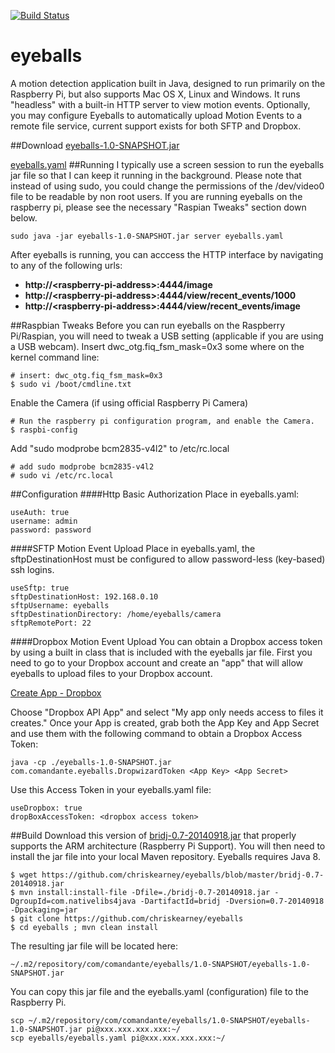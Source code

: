[![Build Status](https://travis-ci.org/chriskearney/eyeballs.svg?branch=master)](https://travis-ci.org/chriskearney/eyeballs)
# eyeballs

A motion detection application built in Java, designed to run primarily on the Raspberry Pi, but also supports Mac OS X, Linux and Windows.  It runs "headless" with a built-in HTTP server to view motion events.  Optionally, you may configure Eyeballs to automatically upload Motion Events to a remote file service, current support exists for both SFTP and Dropbox.

##Download
[eyeballs-1.0-SNAPSHOT.jar](http://ktwit.net/eyeballs-1.0-SNAPSHOT.jar)

[eyeballs.yaml](https://raw.githubusercontent.com/chriskearney/eyeballs/master/eyeballs.yaml)
##Running
I typically use a screen session to run the eyeballs jar file so that I can keep it running in the background. Please note that instead of using sudo, you could change the permissions of the /dev/video0 file to be readable by non root users.  If you are running eyeballs on the raspberry pi, please see the necessary "Raspian Tweaks" section down below.
```
sudo java -jar eyeballs-1.0-SNAPSHOT.jar server eyeballs.yaml
```
After eyeballs is running, you can acccess the HTTP interface by navigating to any of the following urls:
* **http://\<raspberry-pi-address\>:4444/image**
* **http://\<raspberry-pi-address\>:4444/view/recent_events/1000**
* **http://\<raspberry-pi-address\>:4444/view/recent_events/image**

##Raspbian Tweaks
Before you can run eyeballs on the Raspberry Pi/Raspian, you will need to tweak a USB setting (applicable if you are using a USB webcam).  Insert dwc_otg.fiq_fsm_mask=0x3 some where on the kernel command line:
```
# insert: dwc_otg.fiq_fsm_mask=0x3
$ sudo vi /boot/cmdline.txt
```
Enable the Camera (if using official Raspberry Pi Camera)
```
# Run the raspberry pi configuration program, and enable the Camera.
$ raspbi-config
```
Add "sudo modprobe bcm2835-v4l2" to /etc/rc.local
```
# add sudo modprobe bcm2835-v4l2
# sudo vi /etc/rc.local 
```

##Configuration
####Http Basic Authorization
Place in eyeballs.yaml:
```
useAuth: true
username: admin
password: password
```
####SFTP Motion Event Upload
Place in eyeballs.yaml, the sftpDestinationHost must be configured to allow password-less (key-based) ssh logins. 
```
useSftp: true
sftpDestinationHost: 192.168.0.10
sftpUsername: eyeballs
sftpDestinationDirectory: /home/eyeballs/camera
sftpRemotePort: 22
```

####Dropbox Motion Event Upload
You can obtain a Dropbox access token by using a built in class that is included with the eyeballs jar file.  First you need to go to your Dropbox account and create an "app" that will allow eyeballs to upload files to your Dropbox account.

[Create App - Dropbox](https://www.dropbox.com/developers-v1/apps/create)

Choose "Dropbox API App" and select "My app only needs access to files it creates."  Once your App is created, grab both the App Key and App Secret and use them with the following command to obtain a Dropbox Access Token:

```
java -cp ./eyeballs-1.0-SNAPSHOT.jar com.comandante.eyeballs.DropwizardToken <App Key> <App Secret>
```

Use this Access Token in your eyeballs.yaml file:
```
useDropbox: true
dropBoxAccessToken: <dropbox access token>
```

##Build
Download this version of [bridj-0.7-20140918.jar](https://github.com/chriskearney/eyeballs/blob/master/bridj-0.7-20140918.jar) that properly supports the ARM architecture (Raspberry Pi Support).  You will then need to install the jar file into your local Maven repository.  Eyeballs requires Java 8.

```
$ wget https://github.com/chriskearney/eyeballs/blob/master/bridj-0.7-20140918.jar
$ mvn install:install-file -Dfile=./bridj-0.7-20140918.jar -DgroupId=com.nativelibs4java -DartifactId=bridj -Dversion=0.7-20140918 -Dpackaging=jar
$ git clone https://github.com/chriskearney/eyeballs
$ cd eyeballs ; mvn clean install
```
The resulting jar file will be located here:
```
~/.m2/repository/com/comandante/eyeballs/1.0-SNAPSHOT/eyeballs-1.0-SNAPSHOT.jar
```
You can copy this jar file and the eyeballs.yaml (configuration) file to the Raspberry Pi.
```
scp ~/.m2/repository/com/comandante/eyeballs/1.0-SNAPSHOT/eyeballs-1.0-SNAPSHOT.jar pi@xxx.xxx.xxx.xxx:~/
scp eyeballs/eyeballs.yaml pi@xxx.xxx.xxx.xxx:~/
```



